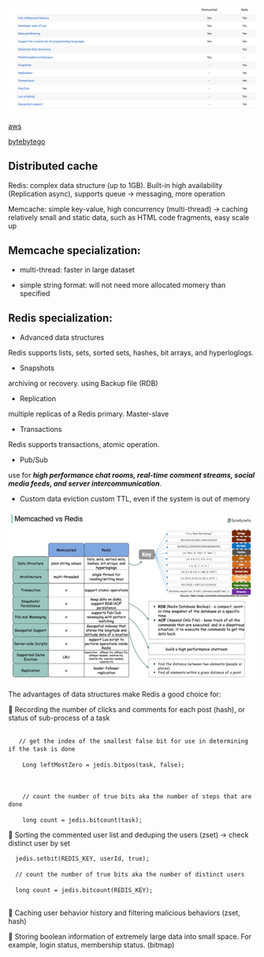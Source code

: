 ![](pics/mem-vs-redis.png)

[aws](https://aws.amazon.com/elasticache/redis-vs-memcached/)

[bytebytego](https://blog.bytebytego.com/p/redis-vs-memcached)

## Distributed cache

Redis: complex data structure (up to 1GB). Built-in high availability (Replication async), supports queue -> messaging, more operation

Memcache: simple key-value, high concurrency (multi-thread) -> caching relatively small and static data, such as HTML code fragments, easy scale up


## Memcache specialization:
- multi-thread: faster in large dataset

- simple string format: will not need more allocated momery than specified


## Redis specialization:
- Advanced data structures

Redis supports lists, sets, sorted sets, hashes, bit arrays, and hyperloglogs.

- Snapshots

archiving or recovery. using Backup file (RDB)

- Replication

multiple replicas of a Redis primary. Master-slave

- Transactions

Redis supports transactions, atomic operation.

- Pub/Sub

use for ***high performance chat rooms, real-time comment streams, social media feeds, and server intercommunication***.


- Custom data eviction
custom TTL, even if the system is out of memory

![](pics/mem-vs-redis.jpg)

The advantages of data structures make Redis a good choice for:

🔹 Recording the number of clicks and comments for each post (hash), or status of sub-process of a task

```

   // get the index of the smallest false bit for use in determining if the task is done

    Long leftMostZero = jedis.bitpos(task, false);

 

    // count the number of true bits aka the number of steps that are done

    long count = jedis.bitcount(task);

```


🔹 Sorting the commented user list and deduping the users (zset) -> check distinct user by set
```
  jedis.setbit(REDIS_KEY, userId, true);

  // count the number of true bits aka the number of distinct users

  long count = jedis.bitcount(REDIS_KEY);


```

🔹 Caching user behavior history and filtering malicious behaviors (zset, hash)

🔹 Storing boolean information of extremely large data into small space. For example, login status, membership status. (bitmap)
